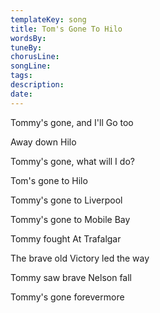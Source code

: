 ```yaml
---
templateKey: song
title: Tom's Gone To Hilo  
wordsBy:
tuneBy:
chorusLine:
songLine:
tags:
description:
date:
---
```

Tommy\'s gone, and I'll Go too

Away down Hilo

Tommy\'s gone, what will I do?

Tom\'s gone to Hilo

Tommy\'s gone to Liverpool

Tommy\'s gone to Mobile Bay

Tommy fought At Trafalgar

The brave old Victory led the way

Tommy saw brave Nelson fall

Tommy\'s gone forevermore
